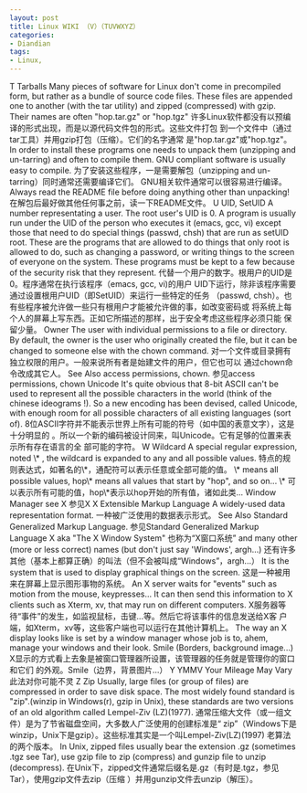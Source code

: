 ```yaml
---
layout: post
title: Linux WIKI （V）（TUVWXYZ）
categories:
- Diandian
tags:
- Linux, 
---
```

T Tarballs Many pieces of software for Linux don't come in precompiled form, but rather as a bundle of source code files. These files are appended one to another (with the tar utility) and zipped (compressed) with gzip. Their names are often "hop.tar.gz" or "hop.tgz" 许多Linux软件都没有以预编译的形式出现，而是以源代码文件包的形式。这些文件打包 到一个文件中（通过tar工具）并用gzip打包（压缩）。它们的名字通常 是"hop.tar.gz"或"hop.tgz"。 In order to install these programs one needs to unpack them (unzipping and un-tarring) and often to compile them. GNU compliant software is usually easy to compile. 为了安装这些程序，一是需要解包（unzipping and un-tarring）同时通常还需要编译它们。 GNU相关软件通常可以很容易进行编译。 Always read the README file before doing anything other than unpacking! 在解包后最好做其他任何事之前，读一下README文件。 U UID, SetUID A number representating a user. The root user's UID is 0. A program is usually run under the UID of the person who executes it (emacs, gcc, vi) except those that need to do special things (passwd, chsh) that are run as setUID root. These are the programs that are allowed to do things that only root is allowed to do, such as changing a password, or writing things to the screen of everyone on the system. These programs must be kept to a few because of the security risk that they represent. 代替一个用户的数字。根用户的UID是0。程序通常在执行该程序（emacs, gcc, vi)的用户 UID下运行，除非该程序需要通过设置根用户UID（即SetUID）来运行一些特定的任务 （passwd, chsh）。也有些程序被允许做一些只有根用户才能被允许做的事，如改变密码或 将系统上每个人的屏幕上写东西。正如它所描述的那样，出于安全考虑这些程序必须只能 保留少量。 Owner The user with individual permissions to a file or directory. By default, the owner is the user who originally created the file, but it can be changed to someone else with the chown command. 对一个文件或目录拥有独立权限的用户。一般来说所有者是始建文件的用户，但它也可以 通过chown命令改成其它人。 See Also access permissions, chown. 参见access permissions, chown Unicode It's quite obvious that 8-bit ASCII can't be used to represent all the possible characters in the world (think of the chinese ideograms !). So a new encoding has been devised, called Unicode, with enough room for all possible characters of all existing languages (sort of). 8位ASCII字符并不能表示世界上所有可能的符号（如中国的表意文字），这是十分明显的 。所以一个新的编码被设计同来，叫Unicode。它有足够的位置来表示所有存在语言的全 部可能的字符。 W Wildcard A special regular expression, noted \\\* , the wildcard is expanded to any and all possible values. 特点的规则表达式，如著名的\\\*，通配符可以表示任意或全部可能的值。 \\\* means all possible values, hop\\\* means all values that start by "hop", and so on... \\\* 可以表示所有可能的值，hop\\\*表示以hop开始的所有值，诸如此类... Window Manager see X 参见X X Extensible Markup Language A widely-used data representation format. 一种被广泛使用的数据表示形式。 See Also Standard Generalized Markup Language. 参见Standard Generalized Markup Language X aka "The X Window System" 也称为“X窗口系统” and many other (more or less correct) names (but don't just say 'Windows', argh...) 还有许多其他（基本上都算正确）的叫法（但不会被叫成“Windows”，argh...） It is the system that is used to display graphical things on the screen. 这是一种被用来在屏幕上显示图形事物的系统。 An X server waits for "events" such as motion from the mouse, keypresses... It can then send this information to X clients such as Xterm, xv, that may run on different computers. X服务器等待“事件”的发生，如监视鼠标，击键...等。然后它将该事件的信息发送给X客 户端，如Xterm，xv等，这些客户端也可以运行在其他计算机上。 The way an X display looks like is set by a window manager whose job is to, ahem, manage your windows and their look. Smile (Borders, background image...) X显示的方式看上去象是被窗口管理器所设置，该管理器的任务就是管理你的窗口和它们 的外观。Smile（边界，背景图片...） Y YMMV Your Mileage May Vary 此法对你可能不灵 Z Zip Usually, large files (or group of files) are compressed in order to save disk space. The most widely found standard is "zip".(winzip in Windows(r), gzip in Unix), these standards are two versions of an old algorithm called Lempel-Ziv (LZ)(1977). 通常压缩大文件（或一组文件）是为了节省磁盘空间，大多数人广泛使用的创建标准是“ zip”（Windows下是winzip，Unix下是gzip）。这些标准其实是一个叫Lempel-Ziv(LZ)(1997) 老算法的两个版本。 In Unix, zipped files usually bear the extension .gz (sometimes .tgz see Tar), use gzip file to zip (compress) and gunzip file to unzip (decompress). 在Unix下，zipped文件通常后缀名是.gz（有时是.tgz，参见Tar），使用gzip文件去zip（压缩 ）并用gunzip文件去unzip（解压）。